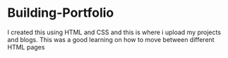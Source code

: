 # Building-Portfolio
 
 I created this using HTML and CSS and this is where i upload my projects and blogs. This was a good learning on how to move between different HTML pages
